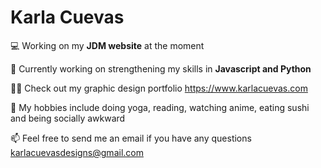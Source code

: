 # Karla Cuevas

💻 Working on my <strong>JDM website</strong> at the moment

🌻 Currently working on strengthening my skills in <strong> Javascript and Python </strong>

👨‍💻 Check out my graphic design portfolio https://www.karlacuevas.com

🎯 My hobbies include doing yoga, reading, watching anime, eating sushi and being socially awkward

📫 Feel free to send me an email if you have any questions karlacuevasdesigns@gmail.com
